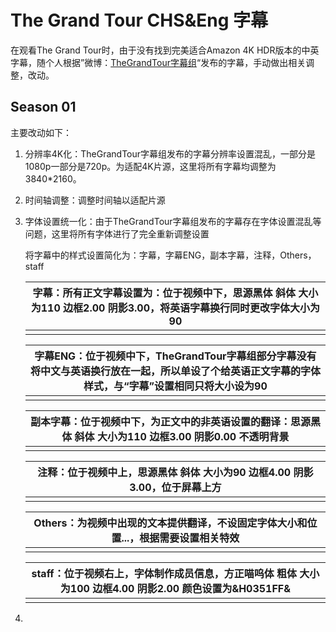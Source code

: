 # The Grand Tour CHS&Eng 字幕

在观看The Grand Tour时，由于没有找到完美适合Amazon 4K HDR版本的中英字幕，随个人根据”微博：[TheGrandTour字幕组](https://weibo.com/u/5664670417)“发布的字幕，手动做出相关调整，改动。

## Season 01

主要改动如下：

1. 分辨率4K化：TheGrandTour字幕组发布的字幕分辨率设置混乱，一部分是1080p一部分是720p。为适配4K片源，这里将所有字幕均调整为3840*2160。

2. 时间轴调整：调整时间轴以适配片源

3. 字体设置统一化：由于TheGrandTour字幕组发布的字幕存在字体设置混乱等问题，这里将所有字体进行了完全重新调整设置

   将字幕中的样式设置简化为：字幕，字幕ENG，副本字幕，注释，Others，staff

   | 字幕：所有正文字幕设置为：位于视频中下，思源黑体 斜体 大小为110 边框2.00 阴影3.00，将英语字幕换行同时更改字体大小为90 |
   | ------------------------------------------------------------ |
   |                                                              |

   | 字幕ENG：位于视频中下，TheGrandTour字幕组部分字幕没有将中文与英语换行放在一起，所以单设了个给英语正文字幕的字体样式，与“字幕”设置相同只将大小设为90 |
   | ------------------------------------------------------------ |
   |                                                              |

   | 副本字幕：位于视频中下，为正文中的非英语设置的翻译：思源黑体 斜体 大小为110 边框3.00 阴影0.00 不透明背景 |
   | ------------------------------------------------------------ |
   |                                                              |

   | 注释：位于视频中上，思源黑体 斜体 大小为90 边框4.00 阴影3.00，位于屏幕上方 |
   | ------------------------------------------------------------ |
   |                                                              |

   | Others：为视频中出现的文本提供翻译，不设固定字体大小和位置...，根据需要设置相关特效 |
   | ------------------------------------------------------------ |
   |                                                              |

   | staff：位于视频右上，字体制作成员信息，方正喵呜体 粗体 大小为100 边框4.00 阴影2.00 颜色设置为&H0351FF& |
   | ------------------------------------------------------------ |
   |                                                              |

4. 
